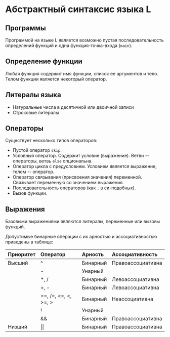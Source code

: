 # Абстрактный синтаксис языка L

## Программы

Программой на языке L является возможно пустая последовательность определений функций и одна функция-точка-входа (`main`).

## Определение функции

Любая функция содержит имя функции, список ее аргументов и тело. Телом функции является некоторый оператор.

## Литералы языка

* Натуральные числа в десятичной или двоичной записи
* Строковые литералы

## Операторы

Существует несколько типов операторов:

* Пустой оператор `skip`.
* Условный оператор. Содержит условие (выражение). Ветви -- операторы, ветвь `else` опциональна.
* Оператор цикла с предусловием. Условием является выражение, телом -- оператор.
* Оператор связывания (присвоения значения) переменной. Связывает переменную со значением выражения.
* Последовательность операторов (как `;` в си-подобных).
* Вызов функции.

## Выражения

Базовыми выражениями являются литералы, переменные или вызовы функций.

Допустимые бинарные операции с их арностью и ассоциативностью приведены в таблице:

  | Приоритет | Оператор             | Арность  | Ассоциативность   |
  | :-------- | :------------------- | :------- | :---------------- |
  | Высший    | ^                    | Бинарный | Правоассоциативна |
  |           | -                    | Унарный  |                   |
  |           | *, /                 | Бинарный | Левоассоциативна  |
  |           | +, -                 | Бинарный | Левоассоциативна  |
  |           | ==, /=, <=, <, >=, > | Бинарный | Неассоциативна    |
  |           | !                    | Унарный  |                   |
  |           | &&                   | Бинарный | Правоассоциативна |
  | Низший    | \|\|                 | Бинарный | Правоассоциативна |